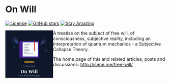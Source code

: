 # On Will

[![License](https://img.shields.io/badge/License-Public%20Domain-brightgreen.svg)](https://unlicense.org/)
[![GitHub stars](https://img.shields.io/github/stars/isene/on_will.svg)](https://github.com/isene/on_will/stargazers)
[![Stay Amazing](https://img.shields.io/badge/Stay-Amazing-blue.svg)](https://isene.org)

<img src="img/on_will_logo.svg" align="left" width="150" height="150" alt="On Will Logo">

A treatise on the subject of free will, of consciousness, subjective reality, including an interpretation of quantum mechanics - a Subjective Collapse Theory.

The home page of this and related articles, posts and discussions: http://isene.me/free-will/
